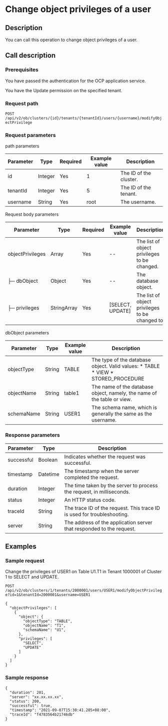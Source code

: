 Change object privileges of a user 
=======================================================



Description 
--------------------------------

You can call this operation to change object privileges of a user.

Call description 
-------------------------------------

### Prerequisites 

You have passed the authentication for the OCP application service. 

You have the Update permission on the specified tenant.

### Request path 

`POST /api/v2/ob/clusters/{id}/tenants/{tenantId}/users/{username}/modifyObjectPrivilege`

### Request parameters 

path parameters


| Parameter |  Type   | Required | Example value |      Description       |
|-----------|---------|----------|---------------|------------------------|
| id        | Integer | Yes      | 1             | The ID of the cluster. |
| tenantId  | Integer | Yes      | 5             | The ID of the tenant.  |
| username  | String  | Yes      | root          | The username.          |



Request body parameters


|    Parameter     |    Type     | Required |   Example value    |                   Description                   |
|------------------|-------------|----------|--------------------|-------------------------------------------------|
| objectPrivileges | Array       | Yes      | --                 | The list of object privileges to be changed.    |
| ├─ dbObject      | Object      | Yes      | --                 | The database object.                            |
| ├─ privileges    | StringArray | Yes      | \[SELECT, UPDATE\] | The list of object privileges to be changed to. |



dbObject parameters


| Parameter  |  Type  | Example value |                                                                                                                      Description                                                                                                                       |
|------------|--------|---------------|--------------------------------------------------------------------------------------------------------------------------------------------------------------------------------------------------------------------------------------------------------|
| objectType | String | TABLE         | The type of the database object. Valid values: * TABLE   * VIEW    <!-- --> * STORED_PROCEDURE    |
| objectName | String | table1        | The name of the database object, namely, the name of the table or view.                                                                                                                                                                                |
| schemaName | String | USER1         | The schema name, which is generally the same as the username.                                                                                                                                                                                          |



### Response parameters 



| Parameter  |   Type   |                               Description                               |
|------------|----------|-------------------------------------------------------------------------|
| successful | Boolean  | Indicates whether the request was successful.                           |
| timestamp  | Datetime | The timestamp when the server completed the request.                    |
| duration   | Integer  | The time taken by the server to process the request, in milliseconds.   |
| status     | Integer  | An HTTP status code.                                                    |
| traceId    | String   | The trace ID of the request. This trace ID is used for troubleshooting. |
| server     | String   | The address of the application server that responded to the request.    |



Examples 
-----------------------------



### Sample request 

Change the privileges of USER1 on Table U1.T1 in Tenant 1000001 of Cluster 1 to SELECT and UPDATE. 

`POST /api/v2/ob/clusters/1/tenants/2000001/users/USER1/modifyObjectPrivilege?id=1&tenantId=2000001&username=USER1`

```unknow
{
  "objectPrivileges": [
    {
      "object": {
        "objectType": "TABLE",
        "objectName": "T1",
        "schemaName": "U1",
      },
      "privileges": [
        "SELECT",
        "UPDATE"
      ]
    }
  ]
}
```





### Sample response 

```unknow
{
  "duration": 201,
  "server": "xx.xx.xx.xx",
  "status": 200,
  "successful": true,
  "timestamp": "2021-09-07T15:30:41.205+08:00",
  "traceId": "f4783564b21746db"
}
```


